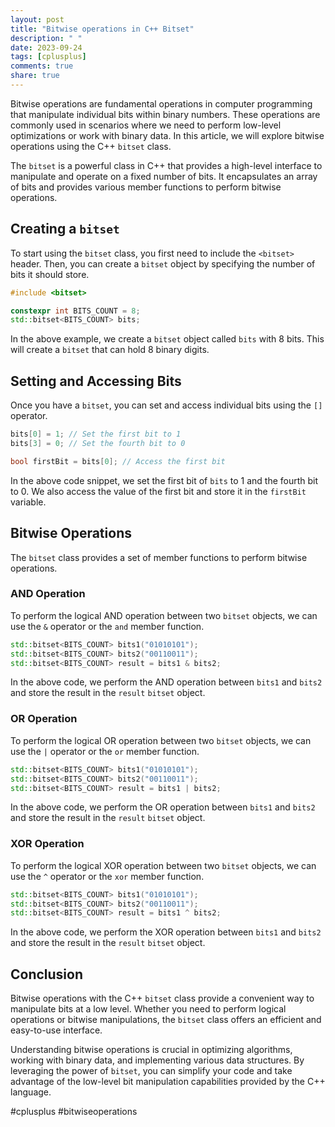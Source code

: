 ```yaml
---
layout: post
title: "Bitwise operations in C++ Bitset"
description: " "
date: 2023-09-24
tags: [cplusplus]
comments: true
share: true
---
```


Bitwise operations are fundamental operations in computer programming that manipulate individual bits within binary numbers. These operations are commonly used in scenarios where we need to perform low-level optimizations or work with binary data. In this article, we will explore bitwise operations using the C++ `bitset` class.

The `bitset` is a powerful class in C++ that provides a high-level interface to manipulate and operate on a fixed number of bits. It encapsulates an array of bits and provides various member functions to perform bitwise operations.

## Creating a `bitset`

To start using the `bitset` class, you first need to include the `<bitset>` header. Then, you can create a `bitset` object by specifying the number of bits it should store.

```cpp
#include <bitset>

constexpr int BITS_COUNT = 8;
std::bitset<BITS_COUNT> bits;
```

In the above example, we create a `bitset` object called `bits` with 8 bits. This will create a `bitset` that can hold 8 binary digits.

## Setting and Accessing Bits

Once you have a `bitset`, you can set and access individual bits using the `[]` operator.

```cpp
bits[0] = 1; // Set the first bit to 1
bits[3] = 0; // Set the fourth bit to 0

bool firstBit = bits[0]; // Access the first bit
```

In the above code snippet, we set the first bit of `bits` to 1 and the fourth bit to 0. We also access the value of the first bit and store it in the `firstBit` variable.

## Bitwise Operations

The `bitset` class provides a set of member functions to perform bitwise operations.

### AND Operation

To perform the logical AND operation between two `bitset` objects, we can use the `&` operator or the `and` member function.

```cpp
std::bitset<BITS_COUNT> bits1("01010101");
std::bitset<BITS_COUNT> bits2("00110011");
std::bitset<BITS_COUNT> result = bits1 & bits2;
```

In the above code, we perform the AND operation between `bits1` and `bits2` and store the result in the `result` `bitset` object.

### OR Operation

To perform the logical OR operation between two `bitset` objects, we can use the `|` operator or the `or` member function.

```cpp
std::bitset<BITS_COUNT> bits1("01010101");
std::bitset<BITS_COUNT> bits2("00110011");
std::bitset<BITS_COUNT> result = bits1 | bits2;
```

In the above code, we perform the OR operation between `bits1` and `bits2` and store the result in the `result` `bitset` object.

### XOR Operation

To perform the logical XOR operation between two `bitset` objects, we can use the `^` operator or the `xor` member function.

```cpp
std::bitset<BITS_COUNT> bits1("01010101");
std::bitset<BITS_COUNT> bits2("00110011");
std::bitset<BITS_COUNT> result = bits1 ^ bits2;
```

In the above code, we perform the XOR operation between `bits1` and `bits2` and store the result in the `result` `bitset` object.

## Conclusion

Bitwise operations with the C++ `bitset` class provide a convenient way to manipulate bits at a low level. Whether you need to perform logical operations or bitwise manipulations, the `bitset` class offers an efficient and easy-to-use interface.

Understanding bitwise operations is crucial in optimizing algorithms, working with binary data, and implementing various data structures. By leveraging the power of `bitset`, you can simplify your code and take advantage of the low-level bit manipulation capabilities provided by the C++ language.

#cplusplus #bitwiseoperations